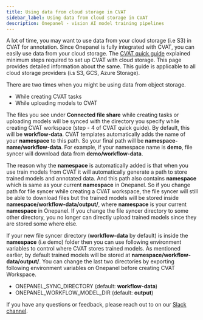 ```yaml
---
title: Using data from cloud storage in CVAT
sidebar_label: Using data from cloud storage in CVAT
description: Onepanel - vision AI model training pipelines
---
```


A lot of time, you may want to use data from your cloud storage (i.e S3) in CVAT for annotation. Since Onepanel is fully integrated with CVAT, you can easily use data from your cloud storage. The [CVAT quick guide](/docs/getting-started/use-cases/computervision/annotation/cvat/cvat_quick_guide) explained minimum steps required to set up CVAT with cloud storage. This page provides detailed information about the same. This guide is applicable to all cloud storage providers (i.s S3, GCS, Azure Storage).

There are two times when you might be using data from object storage. 
- While creating CVAT tasks
- While uploading models to CVAT

The files you see under **Connected file share** while creating tasks or uploading models will be synced with the directory you specify while creating CVAT workspace (step - 4 of CVAT quick guide). By default, this will be **workflow-data**. CVAT templates automatically adds the name of your **namespace** to this path. So your final path will be **namespace-name/workflow-data**. For example, if your namespace name is **demo**, file syncer will download data from **demo/workflow-data**. 

The reason why the **namespace** is automatically added is that when you use train models from CVAT it will automatically generate a path to store trained models and annotated data. And this path also contains **namespace** which is same as your current **namespace** in Onepanel. So if you change path for file syncer while creating a CVAT workspace, the file syncer will still be able to download files but the trained models will be stored inside **namespace/workflow-data/output/**, where **namespace** is your current **namespace** in Onepanel. If you change the file syncer directory to some other directory, you no longer can directly upload trained models since they are stored some where else. 

If your new file syncer directory (**workflow-data** by default) is inside the **namespace** (i.e demo) folder then you can use following environment variables to control where CVAT stores trained models. As mentioned earlier, by default trained models will be stored at **namespace/workflow-data/output/**. You can change the last two directories by exporting following environment variables on Onepanel before creating CVAT Workspace.

- ONEPANEL_SYNC_DIRECTORY (default: **workflow-data**)
- ONEPANEL_WORKFLOW_MODEL_DIR (default: **output**)


If you have any questions or feedback, please reach out to on our [Slack channel](https://join.slack.com/t/onepanel-ce/shared_invite/zt-eyjnwec0-nLaHhjif9Y~gA05KuX6AUg).
